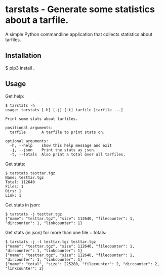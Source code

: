 # tarstats - Generate some statistics about a tarfile.

A simple Python commandline application that collects statistics about tarfiles.

## Installation

$ pip3 install .

## Usage

Get help:

```console
$ tarstats -h
usage: tarstats [-h] [-j] [-t] tarfile [tarfile ...]

Print some stats about tarfiles.

positional arguments:
  tarfile       A tarfile to print stats on.

optional arguments:
  -h, --help    show this help message and exit
  -j, --json    Print the stats as json.
  -t, --totals  Also print a total over all tarfiles.
```

Get stats:

```console
$ tarstats testtar.tgz
Name: testtar.tgz
Total: 112640
Files: 1
Dirs: 1
Link: 1
```

Get stats in json:

```
$ tarstats -j testtar.tgz
{"name": "testtar.tgz", "size": 112640, "filecounter": 1, "dircounter": 1, "linkcounter": 1}
```

Get stats (in json) for more than one file + totals:

```console
$ tarstats -j -t testtar.tgz testtar.tgz
{"name": "testtar.tgz", "size": 112640, "filecounter": 1, "dircounter": 1, "linkcounter": 1}
{"name": "testtar.tgz", "size": 112640, "filecounter": 1, "dircounter": 1, "linkcounter": 1}
{"name": "total", "size": 225280, "filecounter": 2, "dircounter": 2, "linkcounter": 2}
```
